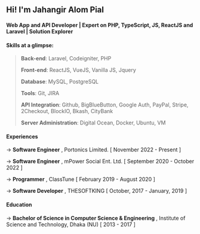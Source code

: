 ## Hi! I'm Jahangir Alom Pial

#### Web App and API Developer⁣ | Expert on PHP, TypeScript, JS, ReactJS and Laravel | Solution Explorer

#### Skills at a glimpse:

> **Back-end**: Laravel, Codeigniter, PHP
> 
> **Front-end**: ReactJS, VueJS, Vanilla JS, Jquery
> 
> **Database**: MySQL, PostgreSQL
> 
> **Tools**: Git, JIRA 
> 
> **API Integration**: Github, BigBlueButton, Google Auth, PayPal, Stripe, 2Checkout, BlockIO, Bkash, CityBank
> 
> **Server Administration**:  Digital Ocean, Docker, Ubuntu, VM

#### Experiences

→ **Software Engineer** , Portonics Limited. [ November 2022 - Present ]

→ **Software Engineer** , mPower Social Ent. Ltd. [ September 2020 - October 2022 ]

→ **Programmer** , ClassTune [ February 2019 - August 2020 ]

→ **Software Developer** , THESOFTKING [ October, 2017 - January, 2019 ]


#### Education

→ **Bachelor of Science in Computer Science & Engineering** , Institute of Science and Technology, Dhaka (NU) [ 2013 - 2017 ]
